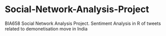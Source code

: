 # Social-Network-Analysis-Project
BIA658 Social Network Analysis Project. Sentiment Analysis in R of tweets related to demonetisation move in India
